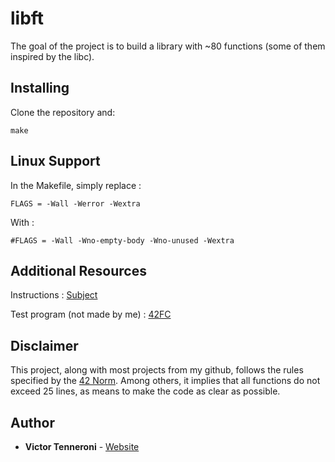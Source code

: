 # libft

The goal of the project is to build a library with ~80 functions (some of them inspired by the libc).

## Installing

Clone the repository and: 

```
make
```

## Linux Support

In the Makefile, simply replace :

```
FLAGS = -Wall -Werror -Wextra
```

With :

```
#FLAGS = -Wall -Wno-empty-body -Wno-unused -Wextra
```

## Additional Resources

Instructions : [Subject](http://bit.ly/2lgiQnW)

Test program (not made by me) : [42FC](https://github.com/jgigault/42FileChecker)

## Disclaimer

This project, along with most projects from my github, follows the rules specified by the [42 Norm](https://www.dropbox.com/s/a6bpolsav238d97/norme.en.pdf?dl=0). Among others, it implies that all functions do not exceed 25 lines, as means to make the code as clear as possible.

## Author

* **Victor Tenneroni** - [Website](http://victor-tenneroni.com/)
